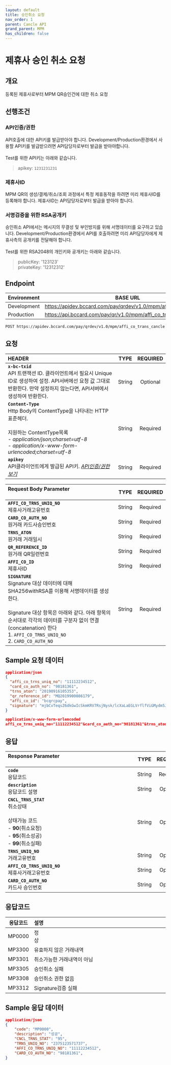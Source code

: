 ```yaml
---
layout: default
title: 승인취소 요청
nav_order: 1
parent: Cancle API
grand_parent: MPM
has_children: false
---
```


# 제휴사 승인 취소 요청

## 개요

등록된 제휴사로부터 MPM QR승인건에 대한 취소 요청

## 선행조건

### API인증/권한

API호출에 대한 API키를 발급받아야 합니다. Development/Production환경에서 사용할 API키를 발급받으려면 API담당자로부터 발급을 받아야합니다.
<br><br>
Test를 위한 API키는 아래와 같습니다.

> apikey: `1231231231`

### 제휴사ID

MPM QR의 생성/결제/취소/조회 과정에서 특정 제휴동작을 하려면 미리 제휴사ID를 등록해야 합니다. 제휴사ID는 API담당자로부터 발급을 받아야 합니다.

### 서명검증을 위한 RSA공개키

승인취소 API에서는 메시지의 무결성 및 부인방지를 위해 서명데이터를 요구하고 있습니다. Development/Production환경에서 API를 호출하려면 미리 API담당자에게 제휴사측의 공개키를 전달해야 합니다.
<br><br>
Test를 위한 RSA2048의 개인키와 공개키는 아래와 같습니다.

> publicKey: '123123' <br>
> privateKey: '12312312'

## Endpoint

| Environment | BASE URL                                                          |
| ----------- | ----------------------------------------------------------------- |
| Development | https://apidev.bccard.com/pay/qrdev/v1.0/mpm/affi_co_trans_cancle |
| Production  | https://api.bccard.com/pay/qr/v1.0/mpm/affi_co_trans_cancle       |

```html
POST https://apidev.bccard.com/pay/qrdev/v1.0/mpm/affi_co_trans_cancle
```

## 요청

| HEADER                                                                                                                                                                                                     |  TYPE  | REQUIRED |
| :--------------------------------------------------------------------------------------------------------------------------------------------------------------------------------------------------------- | :----: | :------: |
| **`x-bc-txid`** <br> API 트랜잭션 ID. 클라이언트에서 필요시 Unique ID로 생성하여 설정. API서버에선 요청 값 그대로 반환한다. 만약 설정하지 않는다면, API서버에서 생성하여 반환한다.                         | String | Optional |
| **`Content-Type`** <br> Http Body의 ContentType을 나타내는 HTTP표준헤더. <br><br> 지원하는 ContentType목록<br> - _application/json;charset=utf-8_ <br> - _application/x-www-form-urlencoded;charset=utf-8_ | String | Required |
| **`apikey`** <br> API클라이언트에게 발급된 API키. [_API인증/권한 보기_](#api인증권한)                                                                                                                      | String | Required |

| Request Body Parameter &nbsp;&nbsp;&nbsp;&nbsp;&nbsp;&nbsp;&nbsp;&nbsp;&nbsp;&nbsp;&nbsp;&nbsp;&nbsp;&nbsp;&nbsp;&nbsp;&nbsp;&nbsp;&nbsp;&nbsp;&nbsp;&nbsp;&nbsp;&nbsp;&nbsp;&nbsp;&nbsp;&nbsp;&nbsp;&nbsp;&nbsp;&nbsp;&nbsp;&nbsp;&nbsp;&nbsp;&nbsp;&nbsp;&nbsp;&nbsp;&nbsp;&nbsp;&nbsp;&nbsp;&nbsp;&nbsp;&nbsp;&nbsp;&nbsp;&nbsp;&nbsp;&nbsp;&nbsp;&nbsp;&nbsp;&nbsp;&nbsp;&nbsp;&nbsp;&nbsp;&nbsp;&nbsp;&nbsp;&nbsp;&nbsp;&nbsp;&nbsp;&nbsp;&nbsp;&nbsp;&nbsp;&nbsp;&nbsp;&nbsp;&nbsp; |  TYPE  | REQUIRED |
| :---------------------------------------------------------------------------------------------------------------------------------------------------------------------------------------------------------------------------------------------------------------------------------------------------------------------------------------------------------------------------------------------------------------------------------------------------------------------------------------- | :----: | :------: |
| **`AFFI_CO_TRNS_UNIQ_NO`** <br> 제휴사거래고유번호                                                                                                                                                                                                                                                                                                                                                                                                                                        | String | Required |
| **`CARD_CO_AUTH_NO`** <br> 원거래 카드사승인번호                                                                                                                                                                                                                                                                                                                                                                                                                                          | String | Required |
| **`TRNS_ATON`** <br> 원거래 거래일시                                                                                                                                                                                                                                                                                                                                                                                                                                                      | String | Required |
| **`QR_REFERENCE_ID`** <br> 원거래 QR일련번호                                                                                                                                                                                                                                                                                                                                                                                                                                              | String | Required |
| **`AFFI_CO_ID`** <br> 제휴사ID                                                                                                                                                                                                                                                                                                                                                                                                                                                            | String | Required |
| **`SIGNATURE`** <br> Signature 대상 데이터에 대해 SHA256withRSA를 이용해 서명데이터를 생성한다. <br><br> Signature 대상 항목은 아래와 같다. 아래 항목의 순서대로 각각의 데이터를 구분자 없이 연결(concatenation) 한다 <br> 1. `AFFI_CO_TRNS_UNIQ_NO` <br> 2. `CARD_CO_AUTH_NO`                                                                                                                                                                                                            | String | Required |

## Sample 요청 데이터

```json
application/json
{
  "affi_co_trns_uniq_no": "11112234512",
  "card_co_auth_no": "98181361",
  "trns_aton": "20190916105353",
  "qr_reference_id": "MQ2019900086179",
  "affi_co_id": "bcqrcpay",
  "signature": "mjbCvTeqsZ6dkGwIcSkmKRV7RsjNysk/lcXaLaEGLVrflfViGMydm5J+TFpwUFjCtJ3nGhkpLly1VQriBCDa1IXJtlLG4vD/Fs2GLsOF0YQq5Ta0iACicTBQQwqYoaSiqs4l/hMQkgGOT8PGeQVuVs4YgVVi2d2W/KDG+lr7eTs=",
}
```

```json
application/x-www-form-urlencoded
affi_co_trns_uniq_no="11112234512"&card_co_auth_no="98181361"&trns_aton="20190916105353"&qr_reference_id="MQ2019900086179"&affi_co_id="bcqrcpay"&signature="mjbCvTeqsZ6dkGwIcSkmKRV7RsjNysk/lcXaLaEGLVrflfViGMydm5J+TFpwUFjCtJ3nGhkpLly1VQriBCDa1IXJtlLG4vD/Fs2GLsOF0YQq5Ta0iACicTBQQwqYoaSiqs4l/hMQkgGOT8PGeQVuVs4YgVVi2d2W/KDG+lr7eTs="
```

## 응답

| Response Parameter &nbsp;&nbsp;&nbsp;&nbsp;&nbsp;&nbsp;&nbsp;&nbsp;&nbsp;&nbsp;&nbsp;&nbsp;&nbsp;&nbsp;&nbsp;&nbsp;&nbsp;&nbsp;&nbsp;&nbsp;&nbsp;&nbsp;&nbsp;&nbsp;&nbsp;&nbsp;&nbsp;&nbsp;&nbsp;&nbsp;&nbsp;&nbsp;&nbsp;&nbsp;&nbsp;&nbsp;&nbsp;&nbsp;&nbsp;&nbsp;&nbsp;&nbsp;&nbsp;&nbsp;&nbsp;&nbsp;&nbsp;&nbsp;&nbsp;&nbsp;&nbsp;&nbsp;&nbsp;&nbsp;&nbsp;&nbsp;&nbsp;&nbsp;&nbsp;&nbsp;&nbsp;&nbsp;&nbsp;&nbsp;&nbsp;&nbsp;&nbsp;&nbsp;&nbsp;&nbsp;&nbsp;&nbsp;&nbsp;&nbsp;&nbsp;&nbsp;&nbsp;&nbsp;&nbsp;&nbsp;&nbsp;&nbsp;&nbsp;&nbsp;&nbsp;&nbsp;&nbsp;&nbsp;&nbsp;&nbsp;&nbsp; |  TYPE  | REQUIRED |
| :------------------------------------------------------------------------------------------------------------------------------------------------------------------------------------------------------------------------------------------------------------------------------------------------------------------------------------------------------------------------------------------------------------------------------------------------------------------------------------------------------------------------------------------------------------------------------------ | :----: | :------: |
| **`code`** <br> 응답코드                                                                                                                                                                                                                                                                                                                                                                                                                                                                                                                                                              | String | Required |
| **`description`** <br> 응답코드 설명                                                                                                                                                                                                                                                                                                                                                                                                                                                                                                                                                  | String | Optional |
| **`CNCL_TRNS_STAT`** <br> 취소상태<br><br>상태가능 코드<br> - **90**(취소요청)<br> - **95**(취소성공) <br> - **99**(취소실패)                                                                                                                                                                                                                                                                                                                                                                                                                                                         | String | Optional |
| **`TRNS_UNIQ_NO`** <br> 거래고유번호                                                                                                                                                                                                                                                                                                                                                                                                                                                                                                                                                  | String | Optional |
| **`AFFI_CO_TRNS_UNIQ_NO`** <br> 제휴사거래고유번호                                                                                                                                                                                                                                                                                                                                                                                                                                                                                                                                    | String | Optional |
| **`CARD_CO_AUTH_NO`** <br> 카드사 승인번호                                                                                                                                                                                                                                                                                                                                                                                                                                                                                                                                            | String | Optional |

## 응답코드

| 응답코드 | 설명                                                                                                                                                                                                                                                                                                                                                                                                                                                                                                                                                                   |
| :------: | :--------------------------------------------------------------------------------------------------------------------------------------------------------------------------------------------------------------------------------------------------------------------------------------------------------------------------------------------------------------------------------------------------------------------------------------------------------------------------------------------------------------------------------------------------------------------- |
|  MP0000  | 정상&nbsp;&nbsp;&nbsp;&nbsp;&nbsp;&nbsp;&nbsp;&nbsp;&nbsp;&nbsp;&nbsp;&nbsp;&nbsp;&nbsp;&nbsp;&nbsp;&nbsp;&nbsp;&nbsp;&nbsp;&nbsp;&nbsp;&nbsp;&nbsp;&nbsp;&nbsp;&nbsp;&nbsp;&nbsp;&nbsp;&nbsp;&nbsp;&nbsp;&nbsp;&nbsp;&nbsp;&nbsp;&nbsp;&nbsp;&nbsp;&nbsp;&nbsp;&nbsp;&nbsp;&nbsp;&nbsp;&nbsp;&nbsp;&nbsp;&nbsp;&nbsp;&nbsp;&nbsp;&nbsp;&nbsp;&nbsp;&nbsp;&nbsp;&nbsp;&nbsp;&nbsp;&nbsp;&nbsp;&nbsp;&nbsp;&nbsp;&nbsp;&nbsp;&nbsp;&nbsp;&nbsp;&nbsp;&nbsp;&nbsp;&nbsp;&nbsp;&nbsp;&nbsp;&nbsp;&nbsp;&nbsp;&nbsp;&nbsp;&nbsp;&nbsp;&nbsp;&nbsp;&nbsp;&nbsp;&nbsp;&nbsp; |
|  MP3300  | 유효하지 않은 거래내역                                                                                                                                                                                                                                                                                                                                                                                                                                                                                                                                                 |
|  MP3301  | 취소가능한 거래내역이 아님                                                                                                                                                                                                                                                                                                                                                                                                                                                                                                                                             |
|  MP3305  | 승인취소 실패                                                                                                                                                                                                                                                                                                                                                                                                                                                                                                                                                          |
|  MP3308  | 승인취소 권한 없음                                                                                                                                                                                                                                                                                                                                                                                                                                                                                                                                                     |
|  MP3312  | Signature검증 실패                                                                                                                                                                                                                                                                                                                                                                                                                                                                                                                                                     |

## Sample 응답 데이터

```json
application/json
{
    "code": "MP0000",
    "description": "성공",
    "CNCL_TRNS_STAT": "95",
    "TRNS_UNIQ_NO": "2375123571737",
    "AFFI_CO_TRNS_UNIQ_NO": "11112234512",
    "CARD_CO_AUTH_NO": "98181361",
}
```
